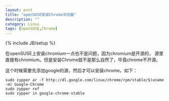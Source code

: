 ```yaml
---
layout: post
title: "openSUSE安装Chrome浏览器"
description: ""
category: Linux
tags: [openSUSE,Chrome]
---
```

{% include JB/setup %}

在openSUSE上安装chromium一点也不是问题，因为chromium是开源的，
源里直接有chromium。但是安装Chrome就不是那么自然了，毕竟chrome不开源。

这个时候需要先添加google的源，然后才可以安装chrome。如下：

	sudo zypper ar -f http://dl.google.com/linux/chrome/rpm/stable/$(uname -m) Google-Chrome
	sudo zypper ref
	sudo zypper in google-chrome-stable

